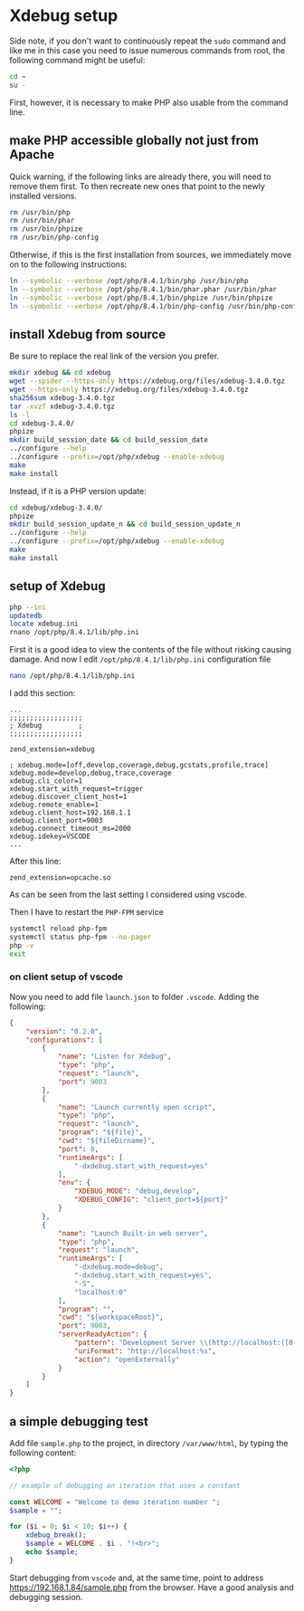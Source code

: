 # Xdebug setup

Side note, if you don't want to continuously repeat the `sudo` command and like me in this case you need to issue numerous commands from root, the following command might be useful:

```bash
cd ~
su -
```

First, however, it is necessary to make PHP also usable from the command line.

## make PHP accessible globally not just from Apache

Quick warning, if the following links are already there, you will need to remove them first. To then recreate new ones that point to the newly installed versions.

```bash
rm /usr/bin/php
rm /usr/bin/phar
rm /usr/bin/phpize
rm /usr/bin/php-config
```

Otherwise, if this is the first installation from sources, we immediately move on to the following instructions:

```bash
ln --symbolic --verbose /opt/php/8.4.1/bin/php /usr/bin/php
ln --symbolic --verbose /opt/php/8.4.1/bin/phar.phar /usr/bin/phar
ln --symbolic --verbose /opt/php/8.4.1/bin/phpize /usr/bin/phpize
ln --symbolic --verbose /opt/php/8.4.1/bin/php-config /usr/bin/php-config
```

## install Xdebug from source

Be sure to replace the real link of the version you prefer.

```bash
mkdir xdebug && cd xdebug
wget --spider --https-only https://xdebug.org/files/xdebug-3.4.0.tgz
wget --https-only https://xdebug.org/files/xdebug-3.4.0.tgz
sha256sum xdebug-3.4.0.tgz
tar -xvzf xdebug-3.4.0.tgz
ls -l
cd xdebug-3.4.0/
phpize
mkdir build_session_date && cd build_session_date
../configure --help
../configure --prefix=/opt/php/xdebug --enable-xdebug
make
make install
```

Instead, if it is a PHP version update:

```bash
cd xdebug/xdebug-3.4.0/
phpize
mkdir build_session_update_n && cd build_session_update_n
../configure --help
../configure --prefix=/opt/php/xdebug --enable-xdebug
make
make install
```

## setup of Xdebug

```bash
php --ini
updatedb
locate xdebug.ini
rnano /opt/php/8.4.1/lib/php.ini
```

First it is a good idea to view the contents of the file without risking causing damage.
And now I edit `/opt/php/8.4.1/lib/php.ini` configuration file

```bash
nano /opt/php/8.4.1/lib/php.ini
```

I add this section:

```text
...
;;;;;;;;;;;;;;;;;;
; Xdebug         ;
;;;;;;;;;;;;;;;;;;

zend_extension=xdebug

; xdebug.mode=[off,develop,coverage,debug,gcstats,profile,trace]
xdebug.mode=develop,debug,trace,coverage
xdebug.cli_color=1
xdebug.start_with_request=trigger
xdebug.discover_client_host=1
xdebug.remote_enable=1
xdebug.client_host=192.168.1.1
xdebug.client_port=9003
xdebug.connect_timeout_ms=2000
xdebug.idekey=VSCODE
...
```

After this line:

```text
zend_extension=opcache.so
```

As can be seen from the last setting I considered using vscode.

Then I have to restart the `PHP-FPM` service

```bash
systemctl reload php-fpm
systemctl status php-fpm --no-pager
php -v
exit
```

### on client setup of vscode

Now you need to add file `launch.json` to folder `.vscode`.
Adding the following:

```json
{
    "version": "0.2.0",
    "configurations": [
        {
            "name": "Listen for Xdebug",
            "type": "php",
            "request": "launch",
            "port": 9003
        },
        {
            "name": "Launch currently open script",
            "type": "php",
            "request": "launch",
            "program": "${file}",
            "cwd": "${fileDirname}",
            "port": 0,
            "runtimeArgs": [
                "-dxdebug.start_with_request=yes"
            ],
            "env": {
                "XDEBUG_MODE": "debug,develop",
                "XDEBUG_CONFIG": "client_port=${port}"
            }
        },
        {
            "name": "Launch Built-in web server",
            "type": "php",
            "request": "launch",
            "runtimeArgs": [
                "-dxdebug.mode=debug",
                "-dxdebug.start_with_request=yes",
                "-S",
                "localhost:0"
            ],
            "program": "",
            "cwd": "${workspaceRoot}",
            "port": 9003,
            "serverReadyAction": {
                "pattern": "Development Server \\(http://localhost:([0-9]+)\\) started",
                "uriFormat": "http://localhost:%s",
                "action": "openExternally"
            }
        }
    ]
}
```

## a simple debugging test

Add file `sample.php` to the project, in directory `/var/www/html`, by typing the following content:

```php
<?php

// example of debugging an iteration that uses a constant

const WELCOME = "Welcome to demo iteration number ";
$sample = "";

for ($i = 0; $i < 10; $i++) {
    xdebug_break();
    $sample = WELCOME . $i . "!<br>";
    echo $sample;
}

```

Start debugging from `vscode` and, at the same time, point to address <https://192.168.1.84/sample.php> from the browser.
Have a good analysis and debugging session.
